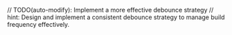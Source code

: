 // TODO(auto-modify): Implement a more effective debounce strategy
// hint: Design and implement a consistent debounce strategy to manage build frequency effectively.
